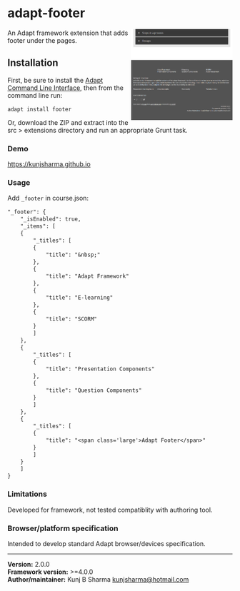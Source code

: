 # adapt-footer  

<img src="assets/adapt-footer.png" alt="adapt-footer" align="right" width="45%">

An Adapt framework extension that adds footer under the pages.

## Installation

First, be sure to install the [Adapt Command Line Interface](https://github.com/cajones/adapt-cli), then from the command line run:

    adapt install footer

Or, download the ZIP and extract into the src > extensions directory and run an appropriate Grunt task.

### Demo

https://kunjsharma.github.io

### Usage

Add `_footer` in course.json:

```
"_footer": {
    "_isEnabled": true,
    "_items": [
	{
	    "_titles": [
		{
		    "title": "&nbsp;"
		},
		{
		    "title": "Adapt Framework"
		},
		{
		    "title": "E-learning"
		},
		{
		    "title": "SCORM"
		}
	    ]
	},
	{
	    "_titles": [
		{
		    "title": "Presentation Components"
		},
		{
		    "title": "Question Components"
		}
	    ]
	},
	{
	    "_titles": [
		{
		    "title": "<span class='large'>Adapt Footer</span>"
		}
	    ]
	}
    ]
}
```

### Limitations

Developed for framework, not tested compatiblity with authoring tool.

### Browser/platform specification

Intended to develop standard Adapt browser/devices specification.

----------------------------
**Version:**  2.0.0  
**Framework version:** >=4.0.0   
**Author/maintainer:** Kunj B Sharma <kunjsharma@hotmail.com>  
